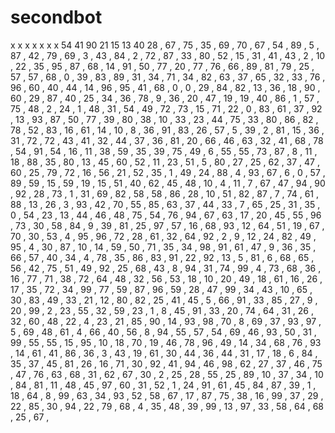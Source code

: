 # secondbot
x
x
x
x
x
x
x
54
41
90
21
15
13
40
28 ,
67 ,
75 ,
35 ,
69 ,
70 ,
67 ,
54 ,
89 ,
5 ,
87 ,
42 ,
79 ,
69 ,
3 ,
43 ,
84 ,
2 ,
72 ,
87 ,
33 ,
80 ,
52 ,
15 ,
31 ,
41 ,
43 ,
2 ,
10 ,
22 ,
35 ,
95 ,
87 ,
68 ,
14 ,
91 ,
50 ,
77 ,
20 ,
77 ,
76 ,
66 ,
89 ,
81 ,
79 ,
25 ,
57 ,
57 ,
68 ,
0 ,
39 ,
83 ,
89 ,
31 ,
34 ,
71 ,
34 ,
82 ,
63 ,
37 ,
65 ,
32 ,
33 ,
76 ,
96 ,
60 ,
40 ,
44 ,
14 ,
96 ,
95 ,
41 ,
68 ,
0 ,
0 ,
29 ,
84 ,
82 ,
13 ,
36 ,
18 ,
90 ,
60 ,
29 ,
87 ,
40 ,
25 ,
34 ,
36 ,
78 ,
9 ,
36 ,
20 ,
47 ,
19 ,
19 ,
40 ,
86 ,
1 ,
57 ,
75 ,
48 ,
2 ,
24 ,
1 ,
48 ,
31 ,
54 ,
49 ,
72 ,
73 ,
15 ,
71 ,
22 ,
0 ,
83 ,
61 ,
37 ,
92 ,
13 ,
93 ,
87 ,
50 ,
77 ,
39 ,
80 ,
38 ,
10 ,
33 ,
23 ,
44 ,
75 ,
33 ,
80 ,
86 ,
82 ,
78 ,
52 ,
83 ,
16 ,
61 ,
14 ,
10 ,
8 ,
36 ,
91 ,
83 ,
26 ,
57 ,
5 ,
39 ,
2 ,
81 ,
15 ,
36 ,
31 ,
72 ,
72 ,
43 ,
41 ,
32 ,
44 ,
37 ,
36 ,
81 ,
20 ,
66 ,
46 ,
63 ,
32 ,
41 ,
68 ,
78 ,
54 ,
91 ,
54 ,
16 ,
11 ,
38 ,
59 ,
35 ,
39 ,
75 ,
49 ,
6 ,
55 ,
55 ,
73 ,
87 ,
8 ,
11 ,
18 ,
88 ,
35 ,
80 ,
13 ,
45 ,
60 ,
52 ,
11 ,
23 ,
51 ,
5 ,
80 ,
27 ,
25 ,
62 ,
37 ,
47 ,
60 ,
25 ,
79 ,
72 ,
16 ,
56 ,
21 ,
52 ,
35 ,
1 ,
49 ,
24 ,
88 ,
4 ,
93 ,
67 ,
6 ,
0 ,
57 ,
89 ,
59 ,
15 ,
59 ,
19 ,
15 ,
51 ,
40 ,
62 ,
45 ,
48 ,
10 ,
4 ,
11 ,
7 ,
67 ,
47 ,
94 ,
90 ,
92 ,
28 ,
73 ,
1 ,
31 ,
69 ,
82 ,
58 ,
58 ,
86 ,
28 ,
10 ,
51 ,
82 ,
87 ,
7 ,
74 ,
61 ,
88 ,
13 ,
26 ,
3 ,
93 ,
42 ,
70 ,
55 ,
85 ,
63 ,
37 ,
44 ,
33 ,
7 ,
65 ,
25 ,
31 ,
35 ,
0 ,
54 ,
23 ,
13 ,
44 ,
46 ,
48 ,
75 ,
54 ,
76 ,
94 ,
67 ,
63 ,
17 ,
20 ,
45 ,
55 ,
96 ,
73 ,
30 ,
58 ,
84 ,
9 ,
39 ,
81 ,
25 ,
97 ,
57 ,
16 ,
68 ,
93 ,
12 ,
64 ,
51 ,
19 ,
67 ,
70 ,
30 ,
53 ,
4 ,
95 ,
96 ,
72 ,
28 ,
61 ,
32 ,
64 ,
92 ,
2 ,
9 ,
12 ,
24 ,
82 ,
49 ,
95 ,
4 ,
30 ,
87 ,
10 ,
14 ,
59 ,
50 ,
71 ,
35 ,
34 ,
98 ,
91 ,
61 ,
47 ,
9 ,
36 ,
35 ,
66 ,
57 ,
40 ,
34 ,
4 ,
78 ,
35 ,
86 ,
83 ,
91 ,
22 ,
92 ,
13 ,
5 ,
81 ,
6 ,
68 ,
65 ,
56 ,
42 ,
75 ,
51 ,
49 ,
92 ,
25 ,
68 ,
43 ,
8 ,
94 ,
31 ,
74 ,
99 ,
4 ,
73 ,
68 ,
36 ,
16 ,
77 ,
71 ,
38 ,
72 ,
64 ,
48 ,
32 ,
56 ,
53 ,
18 ,
10 ,
20 ,
49 ,
18 ,
61 ,
16 ,
26 ,
17 ,
35 ,
72 ,
34 ,
99 ,
77 ,
59 ,
87 ,
96 ,
59 ,
28 ,
47 ,
99 ,
34 ,
43 ,
10 ,
65 ,
30 ,
83 ,
49 ,
33 ,
21 ,
12 ,
80 ,
82 ,
25 ,
41 ,
45 ,
5 ,
66 ,
91 ,
33 ,
85 ,
27 ,
9 ,
20 ,
99 ,
2 ,
23 ,
55 ,
32 ,
59 ,
23 ,
1 ,
8 ,
45 ,
91 ,
33 ,
20 ,
74 ,
64 ,
31 ,
26 ,
32 ,
60 ,
48 ,
22 ,
4 ,
23 ,
21 ,
85 ,
90 ,
14 ,
93 ,
98 ,
70 ,
8 ,
69 ,
37 ,
93 ,
97 ,
5 ,
69 ,
48 ,
61 ,
4 ,
66 ,
40 ,
56 ,
8 ,
94 ,
55 ,
57 ,
54 ,
69 ,
46 ,
93 ,
50 ,
31 ,
99 ,
55 ,
55 ,
15 ,
95 ,
10 ,
18 ,
70 ,
19 ,
46 ,
78 ,
96 ,
49 ,
14 ,
34 ,
68 ,
76 ,
93 ,
14 ,
61 ,
41 ,
86 ,
36 ,
3 ,
43 ,
19 ,
61 ,
30 ,
44 ,
36 ,
44 ,
31 ,
17 ,
18 ,
6 ,
84 ,
35 ,
37 ,
45 ,
81 ,
26 ,
16 ,
71 ,
30 ,
92 ,
41 ,
94 ,
46 ,
98 ,
62 ,
27 ,
37 ,
46 ,
75 ,
47 ,
76 ,
63 ,
68 ,
31 ,
62 ,
67 ,
30 ,
2 ,
25 ,
28 ,
55 ,
25 ,
89 ,
10 ,
37 ,
34 ,
10 ,
84 ,
81 ,
11 ,
48 ,
45 ,
97 ,
60 ,
31 ,
52 ,
1 ,
24 ,
91 ,
61 ,
45 ,
84 ,
87 ,
39 ,
1 ,
18 ,
64 ,
8 ,
99 ,
63 ,
34 ,
93 ,
52 ,
58 ,
67 ,
17 ,
87 ,
75 ,
38 ,
16 ,
99 ,
37 ,
29 ,
22 ,
85 ,
30 ,
94 ,
22 ,
79 ,
68 ,
4 ,
35 ,
48 ,
39 ,
99 ,
13 ,
97 ,
33 ,
58 ,
64 ,
68 ,
25 ,
67 ,
